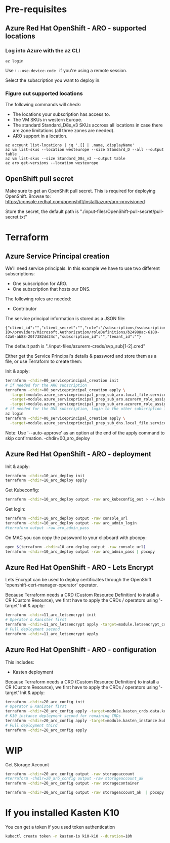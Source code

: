 # Pre-requisites
## Azure Red Hat OpenShift - ARO - supported locations
### Log into Azure with the az CLI
```
az login
```
Use : ```--use-device-code ``` if you're using a remote session.

Select the subscription you want to deploy in.

### Figure out supported locations
The following commands will check:
- The locations your subscription has access to.
- The VM SKUs in western Europe.
- The standard Standard_D8s_v3 SKUs accross all locations in case there are zone limitations (all three zones are needed).
- ARO support in a location.

```
az account list-locations | jq '.[] | .name,.displayName'
az vm list-skus --location westeurope --size Standard_D --all --output table
az vm list-skus --size Standard_D8s_v3 --output table 
az aro get-versions --location westeurope
```

## OpenShift pull secret
Make sure to get an OpenShift pull secret. This is required for deploying OpenShift.
Browse to: https://console.redhat.com/openshift/install/azure/aro-provisioned

Store the secret, the default path is "./input-files/OpenShift-pull-secret/pull-secret.txt"


# Terraform
## Azure Service Principal creation

We'll need service principals. In this example we have to use two different subscriptions:
- One subscription for ARO.
- One subscription that hosts our DNS.

The following roles are needed:
- Contributor

The service principal information is stored as a JSON file:
```
{"client_id":"","client_secret":"","role":"/subscriptions/<subscription ID>/providers/Microsoft.Authorization/roleDefinitions/b24988ac-6180-42a0-ab88-20f7382dd24c","subscription_id":"","tenant_id":""}
```

The default path is "./input-files/azurerm-creds/svp_sub[1-2].cred"

Either get the Service Principal's details & password and store them as a file, or use Terraform to create them:

Init & apply:
```bash
terraform -chdir=00_serviceprincipal_creation init
# if needed for the ARO subscription
terraform -chdir=00_serviceprincipal_creation apply \
  -target=module.azure_serviceprincipal_prep_sub_aro.local_file.serviceprincipal_details \
  -target=module.azure_serviceprincipal_prep_sub_aro.azurerm_role_assignment.role_network_own_svp \
  -target=module.azure_serviceprincipal_prep_sub_aro.azurerm_role_assignment.role_network_external_redhat_svp
# if needed for the DNS subscription, login to the other subscription if needed
az login
terraform -chdir=00_serviceprincipal_creation apply \
  -target=module.azure_serviceprincipal_prep_sub_dns.local_file.serviceprincipal_details
```

Note: Use '--auto-approve' as an option at the end of the apply command to skip confirmation.
-chdir=00_aro_deploy


## Azure Red Hat OpenShift - ARO - deployment

Init & apply:
```bash
terraform -chdir=10_aro_deploy init
terraform -chdir=10_aro_deploy apply
```

Get Kubeconfig:
```bash
terraform -chdir=10_aro_deploy output -raw aro_kubeconfig_out > ~/.kube/config
```

Get login:
```bash
terraform -chdir=10_aro_deploy output -raw console_url
terraform -chdir=10_aro_deploy output -raw aro_admin_login
#terraform output -raw aro_admin_pass 
```

On MAC you can copy the password to your clipboard with pbcopy:
```zsh
open $(terraform -chdir=10_aro_deploy output -raw console_url)
terraform -chdir=10_aro_deploy output -raw aro_admin_pass | pbcopy
```

## Azure Red Hat OpenShift - ARO - Lets Encrypt

Lets Encrypt can be used to deploy certificates through the OpenShift 'openshift-cert-manager-operator' operator.

Because Terraform needs a CRD (Custom Resource Definition) to install a CR (Custom Resource), we first have to apply the CRDs / operators using '-target'
Init & apply:
```bash
terraform -chdir=11_aro_letsencrypt init
# Operator & Kanister first
terraform -chdir=11_aro_letsencrypt apply -target=module.letsencrypt_crds.data.kubernetes_resources.certmanager_operator_completed_installplan
# Full deployment second
terraform -chdir=11_aro_letsencrypt apply
```

## Azure Red Hat OpenShift - ARO - configuration

This includes:
- Kasten deployment

Because Terraform needs a CRD (Custom Resource Definition) to install a CR (Custom Resource), we first have to apply the CRDs / operators using '-target'
Init & apply:
```bash
terraform -chdir=20_aro_config init
# Operator & Kanister first
terraform -chdir=20_aro_config apply -target=module.kasten_crds.data.kubernetes_resources.kasten_operator_completed_installplan
# K10 instance deployment second for remaining CRDs
terraform -chdir=20_aro_config apply -target=module.kasten_instance.kubernetes_manifest.k10_instance
# Full deployment third
terraform -chdir=20_aro_config apply
```

# WIP

Get Storage Account
```bash
terraform -chdir=20_aro_config output -raw storageaccount
#terraform -chdir=20_aro_config output -raw storageaccount_ak 
terraform -chdir=20_aro_config output -raw storagecontainer
```

```zsh
terraform -chdir=20_aro_config output -raw storageaccount_ak  | pbcopy
```

# If you installed Kasten K10
You can get a token if you used token authentication
```zsh
kubectl create token -n kasten-io k10-k10 --duration=10h
```